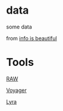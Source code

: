 # data

some data

from [info is beautiful](http://www.informationisbeautiful.net/visualizations/the-hollywood-insider/)

# Tools

[RAW](http://app.raw.densitydesign.org/#/)

[Voyager](http://vega.github.io/voyager/)

[Lyra](http://idl.cs.washington.edu/projects/lyra/app/)
